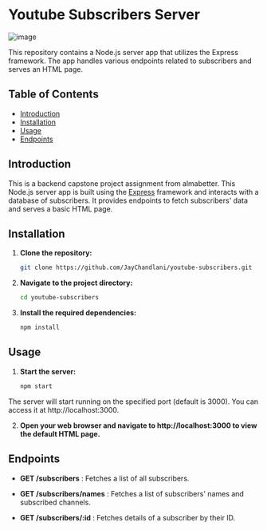# Youtube Subscribers Server 

![image](https://github.com/JayChandlani/youtube-subscribers/assets/107925230/06aca013-c224-439a-ae34-06aa00f10429)


This repository contains a Node.js server app that utilizes the Express framework. The app handles various endpoints related to subscribers and serves an HTML page.

## Table of Contents

- [Introduction](#introduction)
- [Installation](#installation)
- [Usage](#usage)
- [Endpoints](#endpoints)

## Introduction

This is a backend capstone project assignment from almabetter. This Node.js server app is built using the [Express](https://expressjs.com/) framework and interacts with a database of subscribers. It provides endpoints to fetch subscribers' data and serves a basic HTML page.

## Installation

1. **Clone the repository:**

   ```bash
   git clone https://github.com/JayChandlani/youtube-subscribers.git
2. **Navigate to the project directory:**

   ```bash
   cd youtube-subscribers
3. **Install the required dependencies:**

   ```bash
   npm install
   
## Usage

1. **Start the server:**

   ```bash
   npm start
 The server will start running on the specified port (default is 3000). You can access it at http://localhost:3000.
 
2. **Open your web browser and navigate to http://localhost:3000 to view the default HTML page.**
## Endpoints

-  **GET /subscribers** : Fetches a list of all subscribers.

-  **GET /subscribers/names** : Fetches a list of subscribers' names and subscribed channels.

-  **GET /subscribers/:id** : Fetches details of a subscriber by their ID.
